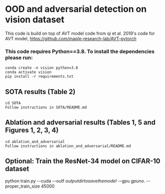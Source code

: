 # OOD and adversarial detection on vision dataset

  This code is build on top of AVT model code from qi et al. 2019's code for AVT model, https://github.com/maple-research-lab/AVT-pytorch

### This code requires Python==3.8. To install the dependencies please run:
    conda create -n vision python=3.8
    conda activate vision
    pip install -r requirements.txt
    
## SOTA results (Table 2)

    cd SOTA 
    Follow instructions in SOTA/README.md
    
## Ablation and adversarial results (Tables 1, 5 and Figures 1, 2, 3, 4)    
    
    cd ablation_and_adversarial  
    Follow instructions in ablation_and_adversarial/README.md
   
## Optional: Train the ResNet-34 model on CIFAR-10 dataset
    
   python train.py --cuda --outf $output dir to save the model$ --gpu $gpu no.$ --proper_train_size 45000
